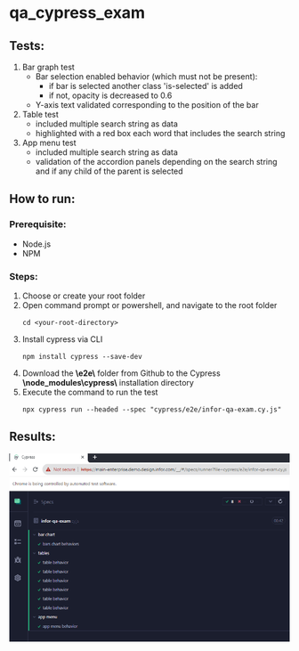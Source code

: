 # qa_cypress_exam

## Tests:
1. Bar graph test
   - Bar selection enabled behavior (which must not be present):
     - if bar is selected another class 'is-selected' is added
     - if not, opacity is decreased to 0.6
   - Y-axis text validated corresponding to the position of the bar
2. Table test
   - included multiple search string as data
   - highlighted with a red box each word that includes the search string  
3. App menu test
   - included multiple search string as data
   - validation of the accordion panels depending on the search string and if any child of the parent is selected
  


## How to run:
### Prerequisite:
  - Node.js
  - NPM
### Steps:
1. Choose or create your root folder
2. Open command prompt or powershell, and navigate to the root folder
   ```
   cd <your-root-directory>
   ```
3. Install cypress via CLI
   ```
   npm install cypress --save-dev
   ```
4. Download the **\e2e\\** folder from Github to the Cypress **\node_modules\cypress\\** installation directory 
5. Execute the command to run the test
   ```
   npx cypress run --headed --spec "cypress/e2e/infor-qa-exam.cy.js"
   ```
   
## Results:
![](https://github.com/narancog/qa_cypress_exam/blob/main/Infor-exam-result.png)
